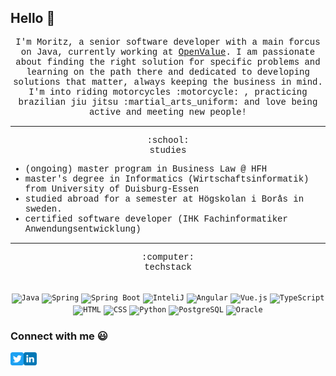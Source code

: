 ## Hello :wave:


<p align="center" style="font-family:'Courier New'">
    I'm Moritz, a senior software developer with a main forcus on Java, currently working at <a href="http://openvalue.eu/">OpenValue</a>.
I am passionate about finding the right solution for specific problems and learning on the path there and dedicated to developing solutions that matter, always keeping the business in mind. 
I'm into riding motorcycles :motorcycle: , practicing brazilian jiu jitsu :martial_arts_uniform: and love being active and meeting new people!
</p>

----

<p align="center" style="font-family:'Courier New'">
:school: <br>
studies <br>

</p>
<ul style="font-family:'Courier New'">
<li>(ongoing) master program in Business Law @ HFH
<li>master's degree in Informatics (Wirtschaftsinformatik) from University of Duisburg-Essen</li>
<li>studied abroad for a semester at Högskolan i Borås in sweden. </li>
<li>certified software developer (IHK Fachinformatiker Anwendungsentwicklung)</li>
</ul>


----

<p align="center" style="font-family:'Courier New'">
:computer: <br>
techstack <br>

</p>
<div align="center">
<code>
<img height="25" src="https://user-images.githubusercontent.com/25181517/117201156-9a724800-adec-11eb-9a9d-3cd0f67da4bc.png" alt="Java" title="Java" /></code>
	<code><img height="25" src="https://user-images.githubusercontent.com/25181517/117201470-f6d56780-adec-11eb-8f7c-e70e376cfd07.png" alt="Spring" title="Spring" /></code>
	<code><img height="25" src="https://user-images.githubusercontent.com/25181517/183891303-41f257f8-6b3d-487c-aa56-c497b880d0fb.png" alt="Spring Boot" title="Spring Boot" /></code>
	<code><img height="25" src="https://user-images.githubusercontent.com/25181517/192108890-200809d1-439c-4e23-90d3-b090cf9a4eea.png" alt="InteliJ" title="InteliJ" /></code>
	<code><img height="25" src="https://user-images.githubusercontent.com/25181517/183890595-779a7e64-3f43-4634-bad2-eceef4e80268.png" alt="Angular" title="Angular" /></code>
	<code><img height="25" src="https://user-images.githubusercontent.com/25181517/117448124-a2da9800-af3e-11eb-85d2-bd1b69b65603.png" alt="Vue.js" title="Vue.js" /></code>
	<code><img height="25" src="https://user-images.githubusercontent.com/25181517/183890598-19a0ac2d-e88a-4005-a8df-1ee36782fde1.png" alt="TypeScript" title="TypeScript" /></code>
	<code><img height="25" src="https://user-images.githubusercontent.com/25181517/192158954-f88b5814-d510-4564-b285-dff7d6400dad.png" alt="HTML" title="HTML" /></code>
	<code><img height="25" src="https://user-images.githubusercontent.com/25181517/183898674-75a4a1b1-f960-4ea9-abcb-637170a00a75.png" alt="CSS" title="CSS" /></code>
	<code><img height="25" src="https://user-images.githubusercontent.com/25181517/183423507-c056a6f9-1ba8-4312-a350-19bcbc5a8697.png" alt="Python" title="Python" /></code>
	<code><img height="25" src="https://user-images.githubusercontent.com/25181517/117208740-bfb78400-adf5-11eb-97bb-09072b6bedfc.png" alt="PostgreSQL" title="PostgreSQL" /></code>
	<code><img height="25" src="https://user-images.githubusercontent.com/25181517/117208736-bdedc080-adf5-11eb-912f-61c7d43705f6.png" alt="Oracle" title="Oracle" /></code>
</div>


### Connect with me :smiley:

<a href="https://twitter.com/MoritzCSchmidt">
  <img align="left" alt="Moritz Schmidt Twitter" width="21px" 
src="https://raw.githubusercontent.com/edent/SuperTinyIcons/099dc12b59179d07d534069bc8551718f786d91a/images/svg/twitter.svg" />
</a>
<a href="https://de.linkedin.com/in/moritz-schmidt-3a3131221/">
  <img align="left" alt="Moritz Schmidt Linkdin" width="21px" 
src="https://raw.githubusercontent.com/edent/SuperTinyIcons/099dc12b59179d07d534069bc8551718f786d91a/images/svg/linkedin.svg" />
</a>

